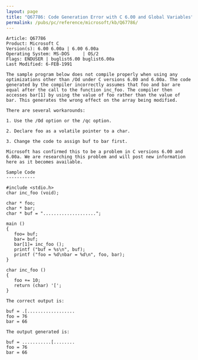 ```yaml
---
layout: page
title: "Q67786: Code Generation Error with C 6.00 and Global Variables"
permalink: /pubs/pc/reference/microsoft/kb/Q67786/
---
```


	Article: Q67786
	Product: Microsoft C
	Version(s): 6.00 6.00a | 6.00 6.00a
	Operating System: MS-DOS     | OS/2
	Flags: ENDUSER | buglist6.00 buglist6.00a
	Last Modified: 6-FEB-1991
	
	The sample program below does not compile properly when using any
	optimizations other than /Od under C versions 6.00 and 6.00a. The code
	generated by the compiler incorrectly assumes that foo and bar are
	equal after the call to the function inc_foo. The compiler then
	accesses bar[1] by using the value of foo rather than the value of
	bar. This generates the wrong effect on the array being modified.
	
	There are several workarounds:
	
	1. Use the /Od option or the /qc option.
	
	2. Declare foo as a volatile pointer to a char.
	
	3. Change the code to assign buf to bar first.
	
	Microsoft has confirmed this to be a problem in C versions 6.00 and
	6.00a. We are researching this problem and will post new information
	here as it becomes available.
	
	Sample Code
	-----------
	
	#include <stdio.h>
	char inc_foo (void);
	
	char * foo;
	char * bar;
	char * buf = "....................";
	
	main ()
	{
	   foo= buf;
	   bar= buf;
	   bar[1]= inc_foo ();
	   printf ("buf = %s\n", buf);
	   printf ("foo = %d\nbar = %d\n", foo, bar);
	}
	
	char inc_foo ()
	{
	   foo += 10;
	   return (char) '[';
	}
	
	The correct output is:
	
	buf = .[..................
	foo = 76
	bar = 66
	
	The output generated is:
	
	buf = ...........[........
	foo = 76
	bar = 66
